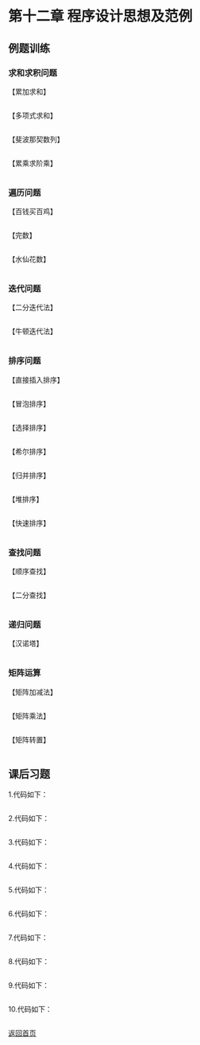 # 第十二章 程序设计思想及范例

## 例题训练

### 求和求积问题

【累加求和】
```c

```

【多项式求和】
```c

```

【斐波那契数列】
```c

```

【累乘求阶乘】
```c

```

### 遍历问题

【百钱买百鸡】
```c

```

【完数】
```c

```

【水仙花数】
```c

```

### 迭代问题

【二分迭代法】
```c

```

【牛顿迭代法】
```c

```

### 排序问题

【直接插入排序】
```c

```

【冒泡排序】
```c

```

【选择排序】
```c

```

【希尔排序】
```c

```

【归并排序】
```c

```

【堆排序】
```c

```

【快速排序】
```c

```

### 查找问题

【顺序查找】
```c

```

【二分查找】
```c

```

### 递归问题

【汉诺塔】
```c

```

### 矩阵运算

【矩阵加减法】
```c

```

【矩阵乘法】
```c

```

【矩阵转置】
```c

```

## 课后习题

1.代码如下：
```c

```

2.代码如下：
```c

```

3.代码如下：
```c

```

4.代码如下：
```c

```

5.代码如下：
```c

```

6.代码如下：
```c

```

7.代码如下：
```c

```

8.代码如下：
```c

```

9.代码如下：
```c

```

10.代码如下：
```c

```

[返回首页](/README.md)
